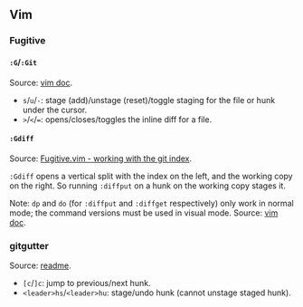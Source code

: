## Vim
### Fugitive
#### `:G`/`:Git`
Source: [vim doc][vim-fugitive-manual].

- `s`/`u`/`-`: stage (add)/unstage (reset)/toggle staging for the file or hunk under the cursor.
- `>`/`<`/`=`: opens/closes/toggles the inline diff for a file.

#### `:Gdiff`
Source: [Fugitive.vim - working with the git index][vim-fugitive-git-index].

`:Gdiff` opens a vertical split with the index on the left, and the working copy on the right.
So running `:diffput` on a hunk on the working copy stages it.

Note: `dp` and `do` (for `:diffput` and `:diffget` respectively) only work in normal mode;
the command versions must be used in visual mode.
Source: [vim doc][vim-diff].

### gitgutter
Source: [readme][vim-gitgutter-readme].

- `[c`/`]c`: jump to previous/next hunk.
- `<leader>hs`/`<leader>hu`: stage/undo hunk (cannot unstage staged hunk).

[vim-fugitive-manual]: https://github.com/tpope/vim-fugitive/blob/master/doc/fugitive.txt
[vim-fugitive-git-index]: http://vimcasts.org/episodes/fugitive-vim-working-with-the-git-index/
[vim-diff]: https://vimhelp.org/diff.txt.html

[vim-gitgutter-readme]: https://github.com/airblade/vim-gitgutter#getting-started

